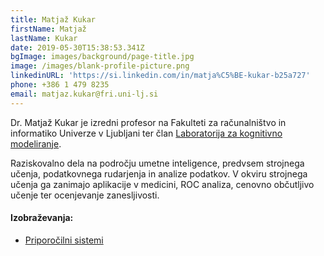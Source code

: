 ```yaml
---
title: Matjaž Kukar
firstName: Matjaž
lastName: Kukar
date: 2019-05-30T15:38:53.341Z
bgImage: images/background/page-title.jpg
image: /images/blank-profile-picture.png
linkedinURL: 'https://si.linkedin.com/in/matja%C5%BE-kukar-b25a727'
phone: +386 1 479 8235
email: matjaz.kukar@fri.uni-lj.si
---
```

Dr. Matjaž Kukar je izredni profesor na Fakulteti za računalništvo in informatiko Univerze v Ljubljani ter član [Laboratorija za kognitivno modeliranje](https://www.fri.uni-lj.si/sl/laboratorij/lkm).

Raziskovalno dela na področju umetne inteligence, predvsem strojnega učenja, podatkovnega rudarjenja in analize podatkov. V okviru strojnega učenja ga zanimajo aplikacije v medicini, ROC analiza, cenovno občutljivo učenje ter ocenjevanje zanesljivosti.

#### Izobraževanja:

* [Priporočilni sistemi](/izobrazevanja/za-podjetja/priporocilni_sistemi/)
